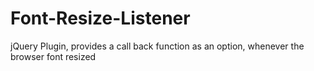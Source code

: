 Font-Resize-Listener
====================

jQuery Plugin, provides a call back function as an option, whenever the browser font resized

